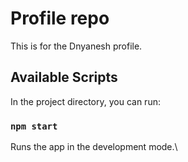 # Profile repo

This is for the Dnyanesh profile.

## Available Scripts

In the project directory, you can run:

### `npm start`

Runs the app in the development mode.\
